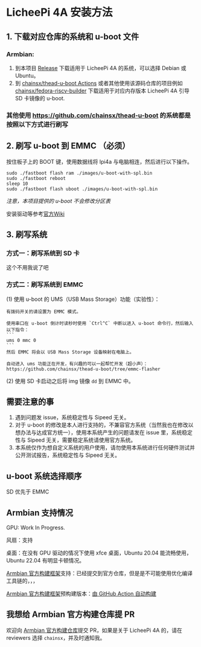 # LicheePi 4A 安装方法

## 1.  下载对应仓库的系统和 u-boot 文件

### Armbian:

1.  到本项目 [Release](https://github.com/chainsx/armbian-riscv-build/releases) 下载适用于 LicheePi 4A 的系统，可以选择 Debian 或 Ubuntu。
2.  到 [chainsx/thead-u-boot Actions](https://github.com/chainsx/thead-u-boot/actions) 或者其他使用该源码仓库的项目例如 [chainsx/fedora-riscv-builder](https://github.com/chainsx/fedora-riscv-builder/releases) 下载适用于对应内存版本 LicheePi 4A 引导 SD 卡镜像的 u-boot.

### 其他使用 https://github.com/chainsx/thead-u-boot 的系统都是按照以下方式进行刷写

## 2.  刷写 u-boot 到 EMMC （必须）

按住板子上的 BOOT 键，使用数据线将 lpi4a 与电脑相连，然后进行以下操作。

```
sudo ./fastboot flash ram ./images/u-boot-with-spl.bin
sudo ./fastboot reboot
sleep 10
sudo ./fastboot flash uboot ./images/u-boot-with-spl.bin
```

*注意，本项目提供的 u-boot 不会修改分区表*

安装驱动等参考[官方Wiki](https://wiki.sipeed.com/hardware/zh/lichee/th1520/lpi4a/4_burn_image.html)

## 3.  刷写系统

### 方式一：刷写系统到 SD 卡

这个不用我说了吧

### 方式二：刷写系统到 EMMC

(1)  使用 u-boot 的 UMS（USB Mass Storage）功能（实验性）：
    
    有拨码开关的请设置为 EMMC 模式。
    
    使用串口在 u-boot 倒计时读秒时使用 `Ctrl^C` 中断以进入 u-boot 命令行，然后输入以下指令：
    ```
    ums 0 mmc 0
    ```
    然后 EMMC 将会以 USB Mass Storage 设备映射在电脑上。
    
    自动进入 ums 功能正在开发，有兴趣的可以一起帮忙开发（超小声）：https://github.com/chainsx/thead-u-boot/tree/emmc-flasher
    
(2)  使用 SD 卡启动之后将 img 镜像 `dd` 到 EMMC 中。

## 需要注意的事

1.  遇到问题发 issue，系统稳定性与 Sipeed 无关。
2.  对于 u-boot 的修改是本人进行支持的，不兼容官方系统（当然我也在修改以想办法与达成官方统一），使用本系统产生的问题请发在 issue 里，系统稳定性与 Sipeed 无关，需要稳定系统请使用官方系统。
3.  本系统仅作为想自定义系统的用户使用，请勿使用本系统进行任何硬件测试并公开测试报告，系统稳定性与 Sipeed 无关。

## u-boot 系统选择顺序

SD 优先于 EMMC

## Armbian 支持情况

GPU: Work In Progress.

风扇：支持

桌面：在没有 GPU 驱动的情况下使用 xfce 桌面，Ubuntu 20.04 能流畅使用，Ubuntu 22.04 有明显卡顿情况。

[Armbian 官方构建框架](https://github.com/armbian/build)支持：已经提交到官方仓库，但是是不可能使用优化编译工具链的，，，

[Armbian 官方构建框架](https://github.com/armbian/build)预构建版本：[由 GitHub Action 自动构建](https://github.com/chainsx/image-armbian-licheepi-4a/releases)

## 我想给 Armbian 官方构建仓库提 PR

欢迎向 [Armbian 官方构建仓库](https://github.com/armbian/build)提交 PR，如果是关于 LicheePi 4A 的，请在 reviewers 选择 `chainsx`，并及时通知我。

